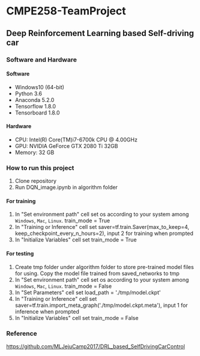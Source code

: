# CMPE258-TeamProject
## Deep Reinforcement Learning based Self-driving car
### Software and Hardware
#### Software
* Windows10 (64-bit)
* Python 3.6
* Anaconda 5.2.0
* Tensorflow 1.8.0
* Tensorboard 1.8.0
#### Hardware
* CPU: Intel(R) Core(TM)i7-6700k CPU @ 4.00GHz
* GPU: NVIDIA GeForce GTX 2080 Ti 32GB
* Memory: 32 GB

### How to run this project
1. Clone repository
2. Run DQN_image.ipynb in algorithm folder

#### For training
1. In "Set environment path" cell set os according to your system among `Windows`, `Mac`, `Linux`. train_mode = True
2. In "Training or Inference" cell set saver=tf.train.Saver(max_to_keep=4, keep_checkpoint_every_n_hours=2), input 2 for training when prompted
3. In "Initialize Variables" cell set train_mode = True

#### For testing
1. Create tmp folder under algorithm folder to store pre-trained model files for using. Copy the model file trained from saved_networks to tmp
2. In "Set environment path" cell set os according to your system among `Windows`, `Mac`, `Linux`. train_mode = False
3. In "Set Parameters" cell set load_path = './tmp/model.ckpt'
4. In "Training or Inference" cell set saver=tf.train.import_meta_graph('./tmp/model.ckpt.meta'), input 1 for inference when prompted
5. In "Initialize Variables" cell set train_mode = False


### Reference
https://github.com/MLJejuCamp2017/DRL_based_SelfDrivingCarControl
